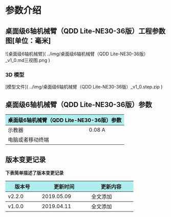 # 参数介绍 
## 桌面级6轴机械臂（QDD Lite-NE30-36版）工程参数图[单位：毫米]
![桌面级6轴机械臂]( ../img/桌面级6轴机械臂（QDD Lite-NE30-36版）_v1_0.md三视图.png ) 
### 3D 模型
[模型文件]( ../img/桌面级6轴机械臂（QDD Lite-NE30-36版）_v1_0.step.zip )

## 桌面级6轴机械臂（QDD Lite-NE30-36版）参数

<table style="width:700px"><thead><tr><th colspan="2" style="background: PaleTurquoise; color: black;">桌面级6轴机械臂（QDD Lite-NE30-36版）参数</th></tr></thead><tbody></tr><tr><td>示教器</td><td>0.08 A</td></tr><tr><td><tb>电脑或者移动终端</td></tbody></table>


## 版本变更记录
**下表简单描述了版本变更记录**

<table style="width:400px"><thead><tr style="background:PaleTurquoise"><th style="width:100px">版本号</th><th style="width:150px">更新时间</th><th style="width:150px">更新内容</th></tr></thead><tbody><tr><td>v2.2.0</td><td>2019.05.09</td><td>全文添加</th></tr></thead><tbody><tr><td>v1.0.0</td><td>2019.04.11</td><td>全文添加</td></tbody></table>



